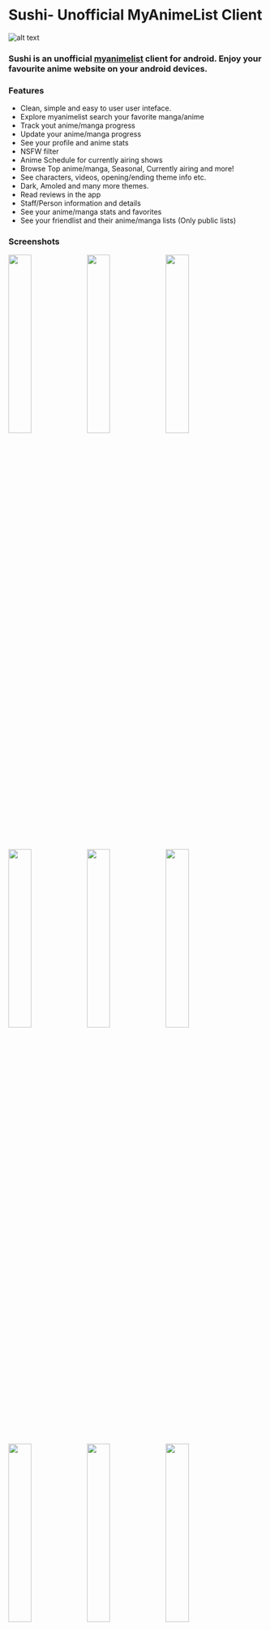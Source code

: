 # Sushi- Unofficial MyAnimeList Client

![alt text](https://imgur.com/Uced52I.jpg)

### Sushi is an unofficial [myanimelist](https://myanimelist.net/) client for android. Enjoy your favourite anime website on your android devices.

### Features
- Clean, simple and easy to user user inteface.
- Explore myanimelist search your favorite manga/anime
- Track yout anime/manga progress
- Update your anime/manga progress
- See your profile and anime stats
- NSFW filter
- Anime Schedule for currently airing shows
- Browse Top anime/manga, Seasonal, Currently airing and more!
- See characters, videos, opening/ending theme info etc.
- Dark, Amoled and many more themes.
- Read reviews in the app
- Staff/Person information and details
- See your anime/manga stats and favorites
- See your friendlist and their anime/manga lists (Only public lists)

### **Screenshots**
<img src="https://imgur.com/ycFCCW2.jpg" width=30%> <img src="https://imgur.com/hFVlxaN.jpg" width=30%> <img src="https://imgur.com/lIIXfWn.jpg" width=30%>
<img src="https://imgur.com/f6nZMnV.jpg" width=30%> <img src="https://imgur.com/fHgUkxv.jpg" width=30%> <img src="https://imgur.com/a9v3woO.jpg" width=30%> 
<img src="https://imgur.com/lT70Ok1.jpg" width=30%> <img src="https://imgur.com/KFjWFdT.jpg" width=30%> <img src="https://imgur.com/opZyzRo.jpg" width=30%>

### ***Please Read***
- This app doesn't let you watch/read anime/manga.
- You must have a myanimelist account inorder to use the app.
- The app and the developer is not affiliated with MyAnimeList.
- MyAnimeList's servers are down for maintenance sometimes causing the app to not work. Please don't rate the app low because of it.

## **Download Links**

[<img src="https://imgur.com/5MGGeSx.png" width=20%>](https://play.google.com/store/apps/details?id=com.destructo.sushi_mal)

If you encounter any issues and bugs please contact us by email or discord before leaving any review and We'll do our best to help you solve any problems as quickly as possible.

This app uses official MAL API which is in early stages and lacks features such as writing reviews, adding friend, commenting etc. When these features will get added to the API we will add them to the app as well.

## **Sushi Discord**
#### Join the discord channel for reporting bugs, feature requests/suggestions, latest updates/news etc.
[<img src="https://imgur.com/P4mM54a.png" width=20%>](https://discord.gg/EkrQu98nKM)

## Help translate the app

https://bit.ly/translate-sushi
 
## **Credits**

- Myanimelist for their api
- Jikan for their api
- @axiel7 for helping me with the app


### **F.A.Q**

**I encountered an error/issue/bug in app what should I do?**\
Post it on the discord server, I or someone else will help you about your issue you can also stay updated, to know if that issue was solved already or not.

**How to contact me?**\
You can mention me on the discord server I will try to answer your queries as best as I can.




